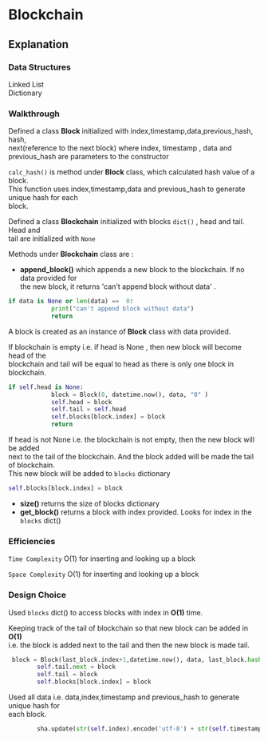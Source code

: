 # Blockchain  
## Explanation  
  
### Data Structures  
Linked List  
Dictionary  
  
### Walkthrough  
Defined a class **Block** initialized with index,timestamp,data,previous_hash, hash,  
next(reference to the next block) where  index, timestamp , data and previous_hash are parameters to the constructor  
  
`calc_hash()` is method under **Block** class, which calculated hash value of a block.  
This function uses index,timestamp,data and previous_hash to generate unique hash for each  
block.  
  

Defined a class **Blockchain** initialized with blocks `dict()` , head and tail. Head and  
tail are initialized with `None`  
  
Methods under **Blockchain** class are :  
  
- **append_block()**  which appends a new block to the blockchain. If no data provided for  
the new block, it returns 'can't append block without data'  .
```python
if data is None or len(data) ==  0:
            print("can't append block without data")
            return
```
A block is created as an instance of **Block** class with data provided.  

If blockchain is empty i.e. if head is None , then new block will become head of the  
blockchain and tail will be equal to head as there is only one block in blockchain.
```python
if self.head is None:
            block = Block(0, datetime.now(), data, "0" )
            self.head = block
            self.tail = self.head
            self.blocks[block.index] = block
            return
```
If head is not None i.e. the blockchain is not empty, then the new block will be added  
next to the tail of the blockchain. And the block added will be made the tail of blockchain.  
This new block will be added to `blocks` dictionary  
```python
self.blocks[block.index] = block
```  
  
- **size()** returns the size of blocks dictionary  
- **get_block()** returns a block with index provided. Looks for index in the `blocks` dict()  
  
### Efficiencies  

`Time Complexity`  O(1) for inserting and looking up a block  

`Space Complexity`  O(1) for inserting and looking up a block  
  


### Design Choice  
Used `blocks` dict() to access blocks with index in **O(1)** time.  
  
Keeping track of the tail of blockchain so that new block can be added in **O(1)**  
i.e. the block is added next to the tail and then the new block is made tail.  
```python
 block = Block(last_block.index+1,datetime.now(), data, last_block.hash )
        self.tail.next = block
        self.tail = block
        self.blocks[block.index] = block
```
  
Used all data i.e. data,index,timestamp and previous_hash to generate unique hash for  
each block.  
```python
        sha.update(str(self.index).encode('utf-8') + str(self.timestamp).encode('utf-8') + str(self.data).encode('utf-8') + str(self.previous_hash).encode('utf-8'))
```  
  



